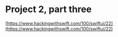 # Project 2, part three

[https://www.hackingwithswift.com/100/swiftui/22](https://www.hackingwithswift.com/100/swiftui/22)
